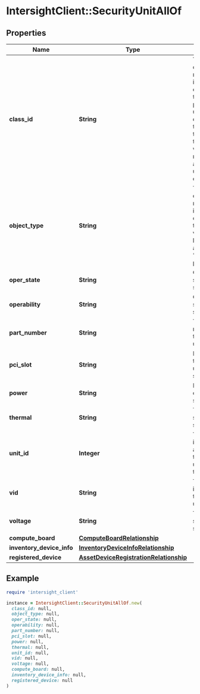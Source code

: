 # IntersightClient::SecurityUnitAllOf

## Properties

| Name | Type | Description | Notes |
| ---- | ---- | ----------- | ----- |
| **class_id** | **String** | The fully-qualified name of the instantiated, concrete type. This property is used as a discriminator to identify the type of the payload when marshaling and unmarshaling data. | [default to &#39;security.Unit&#39;] |
| **object_type** | **String** | The fully-qualified name of the instantiated, concrete type. The value should be the same as the &#39;ClassId&#39; property. | [default to &#39;security.Unit&#39;] |
| **oper_state** | **String** | Operational state of the security unit. | [optional][readonly] |
| **operability** | **String** | Operability state of the security unit. | [optional][readonly] |
| **part_number** | **String** | The part number of the security unit. | [optional][readonly] |
| **pci_slot** | **String** | PCIe slot of the security unit in the server. | [optional][readonly] |
| **power** | **String** | Power state of the security unit. | [optional][readonly] |
| **thermal** | **String** | Thermal state of the security unit. | [optional][readonly] |
| **unit_id** | **Integer** | The unique identifier assigned to the security unit within the server. | [optional][readonly] |
| **vid** | **String** | The vendor identifier of the security unit. | [optional][readonly] |
| **voltage** | **String** | The voltage state of the security unit. | [optional][readonly] |
| **compute_board** | [**ComputeBoardRelationship**](ComputeBoardRelationship.md) |  | [optional] |
| **inventory_device_info** | [**InventoryDeviceInfoRelationship**](InventoryDeviceInfoRelationship.md) |  | [optional] |
| **registered_device** | [**AssetDeviceRegistrationRelationship**](AssetDeviceRegistrationRelationship.md) |  | [optional] |

## Example

```ruby
require 'intersight_client'

instance = IntersightClient::SecurityUnitAllOf.new(
  class_id: null,
  object_type: null,
  oper_state: null,
  operability: null,
  part_number: null,
  pci_slot: null,
  power: null,
  thermal: null,
  unit_id: null,
  vid: null,
  voltage: null,
  compute_board: null,
  inventory_device_info: null,
  registered_device: null
)
```

